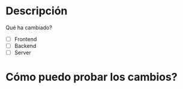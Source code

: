 # Descripción
Qué ha cambiado?

- [ ] Frontend
- [ ] Backend
- [ ] Server

# Cómo puedo probar los cambios?
